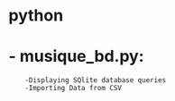 # python

# - musique_bd.py:
        -Displaying SQlite database queries
        -Importing Data from CSV
